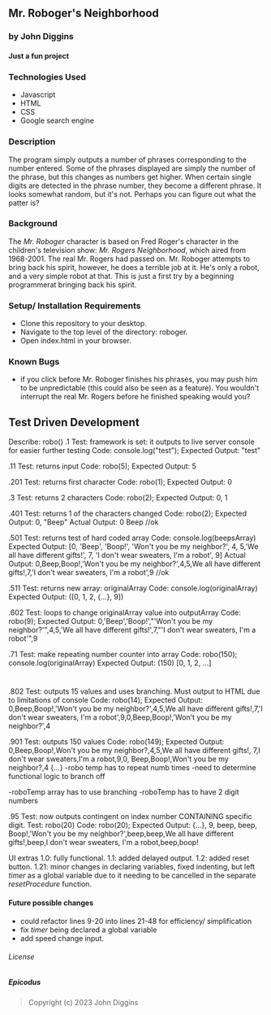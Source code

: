 ## Mr. Roboger's Neighborhood

### by John Diggins
#### Just a fun project

### Technologies Used
- Javascript
- HTML
- CSS
- Google search engine

### Description
 The program simply outputs a number of phrases corresponding to the number entered.  Some of the phrases displayed are simply the number of the phrase, but this changes as numbers get higher.  When certain single digits are detected in the phrase number, they become a different phrase.  It looks somewhat random, but it's not.  Perhaps you can figure out what the patter is?

### Background
 The _Mr. Roboger_ character is based on Fred Roger's character in the children's television show: _Mr. Rogers Neighborhood_, which aired from 1968-2001. The real Mr. Rogers had passed on.  Mr. Roboger attempts to bring back his spirit, however, he does a terrible job at it.  He's only a robot, and a very simple robot at that. This is just a first try by a beginning programmerat bringing back his spirit. 

 ### Setup/ Installation Requirements
 - Clone this repository to your desktop.
 - Navigate to the top level of the directory: roboger.
 - Open index.html in your browser.

### Known Bugs
- if you click before Mr. Roboger finishes his phrases, you may push him to be unpredictable (this could also be seen as a feature).  You wouldn't interrupt the real Mr. Rogers before he finished speaking would you?


## Test Driven Development

Describe: robo()
 .1
Test: framework is set: it outputs to live server console for easier further testing
Code: console.log("test");
Expected Output: "test"

 .11
Test: returns input
Code: robo(5);
Expected Output: 5

.201
Test: returns first character
Code: robo(1);
Expected Output: 0

 .3
Test: returns 2 characters
Code: robo(2);
Expected Output: 0, 1 

 .401
Test: returns 1 of the characters changed
Code: robo(2);
Expected Output:  0, "Beep"
Actual Output: 0 Beep //ok

 .501
Test: returns test of hard coded array
Code: console.log(beepsArray)
Expected Output: [0, 'Beep', 'Boop!', 'Won't you be my neighbor?', 4, 5,'We all have different gifts!', 7, 'I don't wear sweaters, I'm a robot', 9]
Actual Output: 0,Beep,Boop!,'Won't you be my neighbor?',4,5,We all have different gifts!,7,'I don't wear sweaters, I'm a robot',9 //ok

  .511
Test: returns new array: originalArray
Code: console.log(originalArray)
Expected Output: ([0, 1, 2, {...}, 9])

 .602
Test: loops to change originalArray value into outputArray
Code: robo(9);
Expected Output: 0,'Beep','Boop!',"'Won't you be my neighbor?'",4,5,'We all have different gifts!',7,"'I don't wear sweaters, I'm a robot'",9 

 .71
Test: make repeating number counter into array
Code: robo(150); console.log(originalArray)
Expected Output: (150) [0, 1, 2, ...] 

#
 .802
Test: outputs 15 values and uses branching. Must output to HTML due to limitations of console
Code: robo(14);
Expected Output: 0,Beep,Boop!,'Won't you be my neighbor?',4,5,We all have different gifts!,7,'I don't wear sweaters, I'm a robot',9,0,Beep,Boop!,'Won't you be my neighbor?',4

 .901
Test: outputs 150 values
Code: robo(149);
Expected Output: 0,Beep,Boop!,Won't you be my neighbor?,4,5,We all have different gifts!, 7,I don't wear sweaters,I'm a robot,9,0, Beep,Boop!,Won't you be my neighbor?,4 {...}
-robo temp has to repeat numb times
-need to determine functional logic to branch off

-roboTemp array has to use branching
-roboTemp has to have 2 digit numbers

 .95
Test: now outputs contingent on index number CONTAINING specific digit.
Test: robo(20)
Code: robo(20);
Expected Output: {...}, 9, beep, beep, Boop!,'Won't you be my neighbor?',beep,beep,We all have different gifts!,beep,I don't wear sweaters, I'm a robot,beep,boop! 


UI extras
1.0: fully functional.
1.1: added delayed output.
1.2: added reset button.
1.21: minor changes in declaring variables, fixed indenting, but left _timer_ as a global variable due to it needing to be cancelled in the separate _resetProcedure_ function. 

#### Future possible changes
* could refactor lines 9-20 into lines 21-48 for efficiency/ simplification
* fix _timer_ being declared a global variable
* add speed change input.

###### License

##### Epicodus
>Copyright (c) 2023 John Diggins
